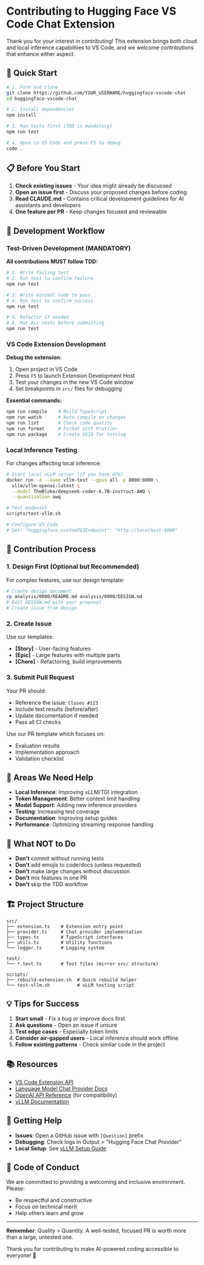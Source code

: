# Contributing to Hugging Face VS Code Chat Extension

Thank you for your interest in contributing! This extension brings both cloud and local inference capabilities to VS Code, and we welcome contributions that enhance either aspect.

## 🎯 Quick Start

```bash
# 1. Fork and clone
git clone https://github.com/YOUR_USERNAME/huggingface-vscode-chat
cd huggingface-vscode-chat

# 2. Install dependencies
npm install

# 3. Run tests first (TDD is mandatory)
npm run test

# 4. Open in VS Code and press F5 to debug
code .
```

## 📋 Before You Start

1. **Check existing issues** - Your idea might already be discussed
2. **Open an issue first** - Discuss your proposed changes before coding
3. **Read CLAUDE.md** - Contains critical development guidelines for AI assistants and developers
4. **One feature per PR** - Keep changes focused and reviewable

## 🔧 Development Workflow

### Test-Driven Development (MANDATORY)

**All contributions MUST follow TDD:**

```bash
# 1. Write failing test
# 2. Run test to confirm failure
npm run test

# 3. Write minimal code to pass
# 4. Run test to confirm success
npm run test

# 5. Refactor if needed
# 6. Run ALL tests before submitting
npm run test
```

### VS Code Extension Development

**Debug the extension:**
1. Open project in VS Code
2. Press `F5` to launch Extension Development Host
3. Test your changes in the new VS Code window
4. Set breakpoints in `src/` files for debugging

**Essential commands:**
```bash
npm run compile    # Build TypeScript
npm run watch      # Auto-compile on changes
npm run lint       # Check code quality
npm run format     # Format with Prettier
npm run package    # Create VSIX for testing
```

### Local Inference Testing

For changes affecting local inference:

```bash
# Start local vLLM server (if you have GPU)
docker run -d --name vllm-test --gpus all -p 8000:8000 \
  vllm/vllm-openai:latest \
  --model TheBloke/deepseek-coder-6.7B-instruct-AWQ \
  --quantization awq

# Test endpoint
scripts/test-vllm.sh

# Configure VS Code
# Set: "huggingface.customTGIEndpoint": "http://localhost:8000"
```

## 📝 Contribution Process

### 1. Design First (Optional but Recommended)

For complex features, use our design template:
```bash
# Create design document
cp analysis/0000/README.md analysis/0000/DESIGN.md
# Edit DESIGN.md with your proposal
# Create issue from design
```

### 2. Create Issue

Use our templates:
- **[Story]** - User-facing features
- **[Epic]** - Large features with multiple parts
- **[Chore]** - Refactoring, build improvements

### 3. Submit Pull Request

Your PR should:
- Reference the issue: `Closes #123`
- Include test results (before/after)
- Update documentation if needed
- Pass all CI checks

Use our PR template which focuses on:
- Evaluation results
- Implementation approach
- Validation checklist

## 🎯 Areas We Need Help

- **Local Inference**: Improving vLLM/TGI integration
- **Token Management**: Better context limit handling
- **Model Support**: Adding new inference providers
- **Testing**: Increasing test coverage
- **Documentation**: Improving setup guides
- **Performance**: Optimizing streaming response handling

## 🚫 What NOT to Do

- **Don't** commit without running tests
- **Don't** add emojis to code/docs (unless requested)
- **Don't** make large changes without discussion
- **Don't** mix features in one PR
- **Don't** skip the TDD workflow

## 🏗️ Project Structure

```
src/
├── extension.ts    # Extension entry point
├── provider.ts     # Chat provider implementation
├── types.ts        # TypeScript interfaces
├── utils.ts        # Utility functions
└── logger.ts       # Logging system

test/
└── *.test.ts       # Test files (mirror src/ structure)

scripts/
├── rebuild-extension.sh  # Quick rebuild helper
└── test-vllm.sh          # vLLM testing script
```

## 💡 Tips for Success

1. **Start small** - Fix a bug or improve docs first
2. **Ask questions** - Open an issue if unsure
3. **Test edge cases** - Especially token limits
4. **Consider air-gapped users** - Local inference should work offline
5. **Follow existing patterns** - Check similar code in the project

## 📚 Resources

- [VS Code Extension API](https://code.visualstudio.com/api)
- [Language Model Chat Provider Docs](https://code.visualstudio.com/api/extension-guides/ai/language-model-chat-provider)
- [OpenAI API Reference](https://platform.openai.com/docs/api-reference) (for compatibility)
- [vLLM Documentation](https://docs.vllm.ai/)

## 🤝 Getting Help

- **Issues**: Open a GitHub issue with `[Question]` prefix
- **Debugging**: Check logs in Output > "Hugging Face Chat Provider"
- **Local Setup**: See [vLLM Setup Guide](docs/06-setup-vllm.md)

## 📜 Code of Conduct

We are committed to providing a welcoming and inclusive environment. Please:
- Be respectful and constructive
- Focus on technical merit
- Help others learn and grow

---

**Remember**: Quality > Quantity. A well-tested, focused PR is worth more than a large, untested one.

Thank you for contributing to make AI-powered coding accessible to everyone! 🚀